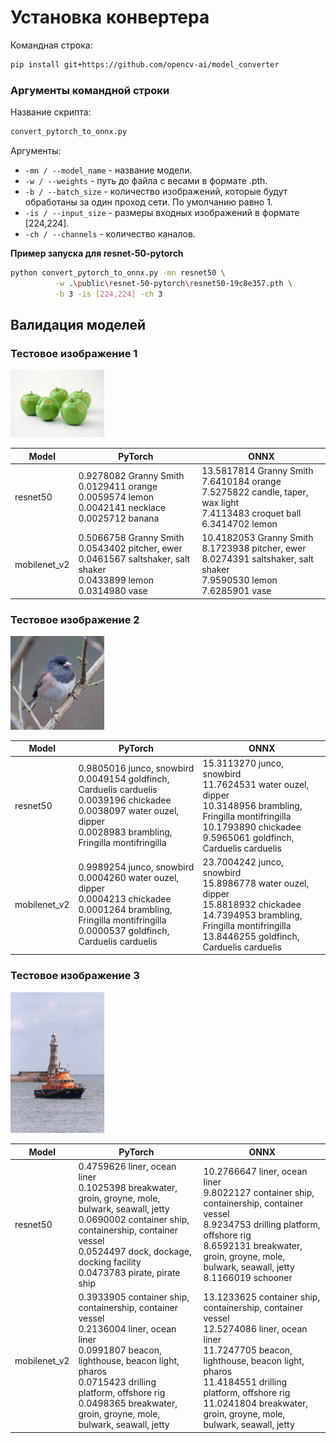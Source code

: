 # Установка конвертера

Командная строка:

```bash
pip install git+https://github.com/opencv-ai/model_converter
```

### Аргументы командной строки

Название скрипта:

```bash
convert_pytorch_to_onnx.py
```

Аргументы:

- `-mn / --model_name` - название модели.
- `-w / --weights` - путь до файла с весами в формате .pth.
- `-b / --batch_size` - количество изображений, которые будут обработаны за один проход сети. По
  умолчанию равно 1.
- `-is / --input_size` - размеры входных изображений в формате [224,224].
- `-ch / --channels` - количество каналов.

**Пример запуска для resnet-50-pytorch**

```bash
python convert_pytorch_to_onnx.py -mn resnet50 \
          -w .\public\resnet-50-pytorch\resnet50-19c8e357.pth \
          -b 3 -is [224,224] -ch 3
```

## Валидация моделей

### Тестовое изображение 1

<img width="150" src="images\ILSVRC2012_val_00000023.JPEG"></img>

| Model | PyTorch | ONNX |
|-|-|-|
| resnet50     | 0.9278082 Granny Smith<br/>0.0129411 orange<br/>0.0059574 lemon<br/>0.0042141 necklace<br/>0.0025712 banana                     | 13.5817814 Granny Smith<br/>7.6410184 orange<br/>7.5275822 candle, taper, wax light<br/>7.4113483 croquet ball<br/>6.3414702 lemon |
| mobilenet_v2 | 0.5066758 Granny Smith<br/>0.0543402 pitcher, ewer<br/>0.0461567 saltshaker, salt shaker<br/>0.0433899 lemon<br/>0.0314980 vase | 10.4182053 Granny Smith<br/>8.1723938 pitcher, ewer<br/>8.0274391 saltshaker, salt shaker<br/>7.9590530 lemon<br/>7.6285901 vase   |

### Тестовое изображение 2

<img width="150" src="images\ILSVRC2012_val_00000247.JPEG"></img>

| Model | PyTorch | ONNX |
|-|-|-|
| resnet50     | 0.9805016 junco, snowbird<br/>0.0049154 goldfinch, Carduelis carduelis<br/>0.0039196 chickadee<br/>0.0038097 water ouzel, dipper<br/>0.0028983 brambling, Fringilla montifringilla | 15.3113270 junco, snowbird<br/>11.7624531 water ouzel, dipper<br/>10.3148956 brambling, Fringilla montifringilla<br/>10.1793890 chickadee<br/>9.5965061 goldfinch, Carduelis carduelis  |
| mobilenet_v2 | 0.9989254 junco, snowbird<br/>0.0004260 water ouzel, dipper<br/>0.0004213 chickadee<br/>0.0001264 brambling, Fringilla montifringilla<br/>0.0000537 goldfinch, Carduelis carduelis | 23.7004242 junco, snowbird<br/>15.8986778 water ouzel, dipper<br/>15.8818932 chickadee<br/>14.7394953 brambling, Fringilla montifringilla<br/>13.8446255 goldfinch, Carduelis carduelis |

### Тестовое изображение 3

<img width="150" src="images\ILSVRC2012_val_00018592.JPEG"></img>

| Model | PyTorch | ONNX |
|-|-|-|
| resnet50     | 0.4759626 liner, ocean liner<br/>0.1025398 breakwater, groin, groyne, mole, bulwark, seawall, jetty<br/>0.0690002 container ship, containership, container vessel<br/>0.0524497 dock, dockage, docking facility<br/>0.0473783 pirate, pirate ship                      | 10.2766647 liner, ocean liner<br/>9.8022127 container ship, containership, container vessel<br/>8.9234753 drilling platform, offshore rig<br/>8.6592131 breakwater, groin, groyne, mole, bulwark, seawall, jetty<br/>8.1166019 schooner                                     |
| mobilenet_v2 | 0.3933905 container ship, containership, container vessel<br/>0.2136004 liner, ocean liner<br/>0.0991807 beacon, lighthouse, beacon light, pharos<br/>0.0715423 drilling platform, offshore rig<br/>0.0498365 breakwater, groin, groyne, mole, bulwark, seawall, jetty | 13.1233625 container ship, containership, container vessel<br/>12.5274086 liner, ocean liner<br/>11.7247705 beacon, lighthouse, beacon light, pharos<br/>11.4184551 drilling platform, offshore rig<br/>11.0241804 breakwater, groin, groyne, mole, bulwark, seawall, jetty |
